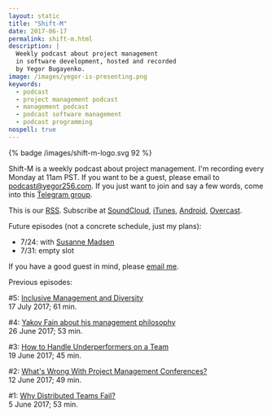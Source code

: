 ```yaml
---
layout: static
title: "Shift-M"
date: 2017-06-17
permalink: shift-m.html
description: |
  Weekly podcast about project management
  in software development, hosted and recorded
  by Yegor Bugayenko.
image: /images/yegor-is-presenting.png
keywords:
  - podcast
  - project management podcast
  - management podcast
  - podcast software management
  - podcast programming
nospell: true
---
```


{% badge /images/shift-m-logo.svg 92 %}

Shift-M is a weekly podcast about project management. I'm recording
every Monday at 11am PST. If you want to be a guest, please email to
[podcast@yegor256.com](mailto:podcast@yegor256.com). If you just
want to join and say a few words, come into this
[Telegram group](https://t.me/joinchat/AAAAAEJFMRzsRTRxM3ec6A).

This is our [RSS](http://feeds.soundcloud.com/users/soundcloud:users:92341909/sounds.rss).
Subscribe at
[SoundCloud](https://soundcloud.com/yegor256),
[iTunes](https://itunes.apple.com/us/podcast/yegor256-podcast/id1150826721),
[Android](http://subscribeonandroid.com/feeds.soundcloud.com/users/soundcloud:users:92341909/sounds.rss),
[Overcast](https://overcast.fm/itunes1150826721/yegor256-podcast).

<!-- * 7/10: with [Hugo Messer](http://www.hugomesser.com/) -->
<!-- * 7/17: with [Ahmad Fahmy](http://www.ahmadfahmy.com/) (maybe?) -->

Future episodes (not a concrete schedule, just my plans):

  * 7/24: with [Susanne Madsen](http://www.susannemadsen.com/)
  * 7/31: empty slot

If you have a good guest in mind, please [email me](mailto:podcast@yegor256.com).

Previous episodes:

&#35;5: [Inclusive Management and Diversity](/shift-m/2017/5.html)<br/>
17 July 2017; 61 min.

&#35;4: [Yakov Fain about his management philosophy](/podcast/2017/4.html)<br/>
26 June 2017; 53 min.

&#35;3: [How to Handle Underperformers on a Team](/podcast/2017/3.html)<br/>
19 June 2017; 45 min.

&#35;2: [What's Wrong With Project Management Conferences?](/podcast/2017/2.html)<br/>
12 June 2017; 49 min.

&#35;1: [Why Distributed Teams Fail?](/podcast/2017/1.html)<br/>
5 June 2017; 53 min.
